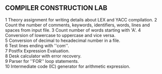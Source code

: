 ## COMPILER CONSTRUCTION LAB
1 Theory assignment for writing details about LEX and YACC
compilation. 
2 Count the number of comments, keywords, identifiers, words, 
lines and spaces from input file. 
3 Count number of words starting with 'A'. 
4 Conversion of lowercase to uppercase and vice versa.  
5 Conversion of decimal to hexadecimal number in a file.  
6 Test lines ending with ''com''.  
7 Postfix Expression Evaluation.  
8 Desk calculator with error recovery.  
9 Parser for ''FOR'' loop statements.  
10 Intermediate code (IC) generator for arithmetic expression. 

